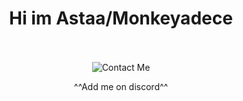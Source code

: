 <h1 align="center">Hi im Astaa/Monkeyadece</h1>
<p align="center">
  <a href="https://discord.gg/steel">
</a>
<br />
  <br />
  <img align="center" alt="Contact Me" src="https://discord.c99.nl/widget/theme-3/376883512671993857.png"/>
  <p align="center">
  ^^Add me on discord^^
<p align="center">


